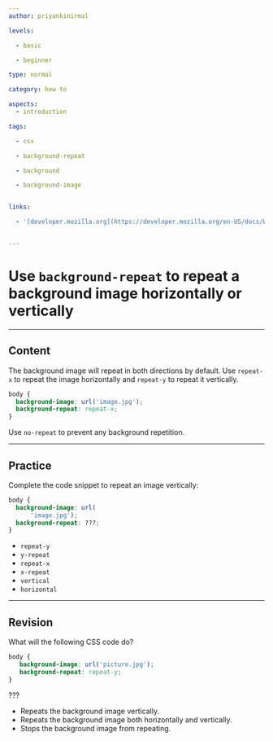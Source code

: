 ```yaml
---
author: priyankinirmal

levels:

  - basic

  - beginner

type: normal

category: how to

aspects:
  - introduction

tags:

  - css

  - background-repeat

  - background

  - background-image


links:

  - '[developer.mozilla.org](https://developer.mozilla.org/en-US/docs/Web/CSS/background-repeat){website}'


---
```


# Use `background-repeat` to repeat a background image horizontally or vertically

---
## Content

The background image will repeat in both directions by default. Use `repeat-x`  to repeat the image horizontally and `repeat-y` to repeat it vertically.

```css
body {
  background-image: url('image.jpg');
  background-repeat: repeat-x;
}
```
Use `no-repeat` to prevent any background repetition.

---
## Practice

Complete the code snippet to repeat an image vertically:

```css
body {
  background-image: url(
      'image.jpg');
  background-repeat: ???;
}
```

* `repeat-y`
* `y-repeat`
* `repeat-x`
* `x-repeat`
* `vertical`
* `horizontal`

---
## Revision

What will the following CSS code do?
```css
body {
   background-image: url('picture.jpg');
   background-repeat: repeat-y;
}
```

???

* Repeats the background image vertically.
* Repeats the background image both horizontally and vertically.
* Stops the background image from repeating.
